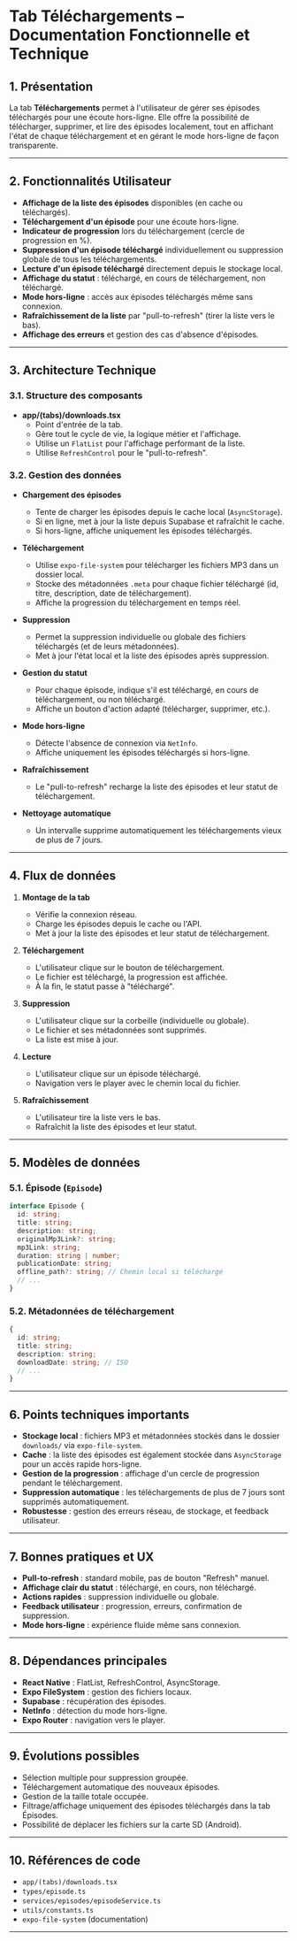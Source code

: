 # Tab Téléchargements – Documentation Fonctionnelle et Technique

## 1. Présentation

La tab **Téléchargements** permet à l'utilisateur de gérer ses épisodes téléchargés pour une écoute hors-ligne. Elle offre la possibilité de télécharger, supprimer, et lire des épisodes localement, tout en affichant l'état de chaque téléchargement et en gérant le mode hors-ligne de façon transparente.

---

## 2. Fonctionnalités Utilisateur

- **Affichage de la liste des épisodes** disponibles (en cache ou téléchargés).
- **Téléchargement d'un épisode** pour une écoute hors-ligne.
- **Indicateur de progression** lors du téléchargement (cercle de progression en %).
- **Suppression d'un épisode téléchargé** individuellement ou suppression globale de tous les téléchargements.
- **Lecture d'un épisode téléchargé** directement depuis le stockage local.
- **Affichage du statut** : téléchargé, en cours de téléchargement, non téléchargé.
- **Mode hors-ligne** : accès aux épisodes téléchargés même sans connexion.
- **Rafraîchissement de la liste** par "pull-to-refresh" (tirer la liste vers le bas).
- **Affichage des erreurs** et gestion des cas d'absence d'épisodes.

---

## 3. Architecture Technique

### 3.1. Structure des composants

- **app/(tabs)/downloads.tsx**
  - Point d'entrée de la tab.
  - Gère tout le cycle de vie, la logique métier et l'affichage.
  - Utilise un `FlatList` pour l'affichage performant de la liste.
  - Utilise `RefreshControl` pour le "pull-to-refresh".

### 3.2. Gestion des données

- **Chargement des épisodes**
  - Tente de charger les épisodes depuis le cache local (`AsyncStorage`).
  - Si en ligne, met à jour la liste depuis Supabase et rafraîchit le cache.
  - Si hors-ligne, affiche uniquement les épisodes téléchargés.

- **Téléchargement**
  - Utilise `expo-file-system` pour télécharger les fichiers MP3 dans un dossier local.
  - Stocke des métadonnées `.meta` pour chaque fichier téléchargé (id, titre, description, date de téléchargement).
  - Affiche la progression du téléchargement en temps réel.

- **Suppression**
  - Permet la suppression individuelle ou globale des fichiers téléchargés (et de leurs métadonnées).
  - Met à jour l'état local et la liste des épisodes après suppression.

- **Gestion du statut**
  - Pour chaque épisode, indique s'il est téléchargé, en cours de téléchargement, ou non téléchargé.
  - Affiche un bouton d'action adapté (télécharger, supprimer, etc.).

- **Mode hors-ligne**
  - Détecte l'absence de connexion via `NetInfo`.
  - Affiche uniquement les épisodes téléchargés si hors-ligne.

- **Rafraîchissement**
  - Le "pull-to-refresh" recharge la liste des épisodes et leur statut de téléchargement.

- **Nettoyage automatique**
  - Un intervalle supprime automatiquement les téléchargements vieux de plus de 7 jours.

---

## 4. Flux de données

1. **Montage de la tab**
   - Vérifie la connexion réseau.
   - Charge les épisodes depuis le cache ou l'API.
   - Met à jour la liste des épisodes et leur statut de téléchargement.

2. **Téléchargement**
   - L'utilisateur clique sur le bouton de téléchargement.
   - Le fichier est téléchargé, la progression est affichée.
   - À la fin, le statut passe à "téléchargé".

3. **Suppression**
   - L'utilisateur clique sur la corbeille (individuelle ou globale).
   - Le fichier et ses métadonnées sont supprimés.
   - La liste est mise à jour.

4. **Lecture**
   - L'utilisateur clique sur un épisode téléchargé.
   - Navigation vers le player avec le chemin local du fichier.

5. **Rafraîchissement**
   - L'utilisateur tire la liste vers le bas.
   - Rafraîchit la liste des épisodes et leur statut.

---

## 5. Modèles de données

### 5.1. Épisode (`Episode`)

```ts
interface Episode {
  id: string;
  title: string;
  description: string;
  originalMp3Link?: string;
  mp3Link: string;
  duration: string | number;
  publicationDate: string;
  offline_path?: string; // Chemin local si téléchargé
  // ...
}
```

### 5.2. Métadonnées de téléchargement

```ts
{
  id: string;
  title: string;
  description: string;
  downloadDate: string; // ISO
  // ...
}
```

---

## 6. Points techniques importants

- **Stockage local** : fichiers MP3 et métadonnées stockés dans le dossier `downloads/` via `expo-file-system`.
- **Cache** : la liste des épisodes est également stockée dans `AsyncStorage` pour un accès rapide hors-ligne.
- **Gestion de la progression** : affichage d'un cercle de progression pendant le téléchargement.
- **Suppression automatique** : les téléchargements de plus de 7 jours sont supprimés automatiquement.
- **Robustesse** : gestion des erreurs réseau, de stockage, et feedback utilisateur.

---

## 7. Bonnes pratiques et UX

- **Pull-to-refresh** : standard mobile, pas de bouton "Refresh" manuel.
- **Affichage clair du statut** : téléchargé, en cours, non téléchargé.
- **Actions rapides** : suppression individuelle ou globale.
- **Feedback utilisateur** : progression, erreurs, confirmation de suppression.
- **Mode hors-ligne** : expérience fluide même sans connexion.

---

## 8. Dépendances principales

- **React Native** : FlatList, RefreshControl, AsyncStorage.
- **Expo FileSystem** : gestion des fichiers locaux.
- **Supabase** : récupération des épisodes.
- **NetInfo** : détection du mode hors-ligne.
- **Expo Router** : navigation vers le player.

---

## 9. Évolutions possibles

- Sélection multiple pour suppression groupée.
- Téléchargement automatique des nouveaux épisodes.
- Gestion de la taille totale occupée.
- Filtrage/affichage uniquement des épisodes téléchargés dans la tab Épisodes.
- Possibilité de déplacer les fichiers sur la carte SD (Android).

---

## 10. Références de code

- `app/(tabs)/downloads.tsx`
- `types/episode.ts`
- `services/episodes/episodeService.ts`
- `utils/constants.ts`
- `expo-file-system` (documentation)

---
